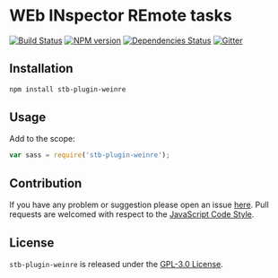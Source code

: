WEb INspector REmote tasks
==========================

[![Build Status](https://img.shields.io/travis/stbsdk/plugin-weinre.svg?style=flat-square)](https://travis-ci.org/stbsdk/plugin-weinre)
[![NPM version](https://img.shields.io/npm/v/stb-plugin-weinre.svg?style=flat-square)](https://www.npmjs.com/package/stb-plugin-weinre)
[![Dependencies Status](https://img.shields.io/david/stbsdk/plugin-weinre.svg?style=flat-square)](https://david-dm.org/stbsdk/plugin-weinre)
[![Gitter](https://img.shields.io/badge/gitter-join%20chat-blue.svg?style=flat-square)](https://gitter.im/DarkPark/stbsdk)


## Installation ##

```bash
npm install stb-plugin-weinre
```


## Usage ##

Add to the scope:

```js
var sass = require('stb-plugin-weinre');
```


## Contribution ##

If you have any problem or suggestion please open an issue [here](https://github.com/stbsdk/plugin-weinre/issues).
Pull requests are welcomed with respect to the [JavaScript Code Style](https://github.com/DarkPark/jscs).


## License ##

`stb-plugin-weinre` is released under the [GPL-3.0 License](http://opensource.org/licenses/GPL-3.0).
